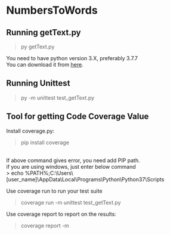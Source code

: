 # NumbersToWords

## Running getText.py
> py getText.py

You need to have python version 3.X, preferably 3.7.7
<br>
You can download it from [here](https://www.python.org/downloads/release/python-377/).

## Running Unittest
> py -m unittest test_getText.py


## Tool for getting Code Coverage Value

Install coverage.py:
> pip install coverage
<br>
If above command gives error, you need add PIP path.
<br>
if you are using windows, just enter below command
<br>
> echo %PATH%;C:\Users\[user_name]\AppData\Local\Programs\Python\Python37\Scripts

Use coverage run to run your test suite
> coverage run -m unittest test_getText.py

Use coverage report to report on the results:
> coverage report -m




